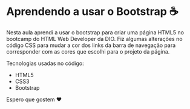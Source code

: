 # Aprendendo a usar o Bootstrap :coffee:

Nesta aula aprendi a usar o bootstrap para criar uma página HTML5 no bootcamp do HTML Web Developer da DIO.
Fiz algumas alterações no código CSS para mudar a cor dos links da barra de navegação para corresponder com as cores que escolhi para o projeto da página.

Tecnologias usadas no código: 
 - HTML5
 - CSS3
 - Bootstrap

Espero que gostem :heart:
